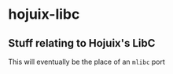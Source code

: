 # hojuix-libc
## Stuff relating to Hojuix's LibC

This will eventually be the place of an ```mlibc``` port
